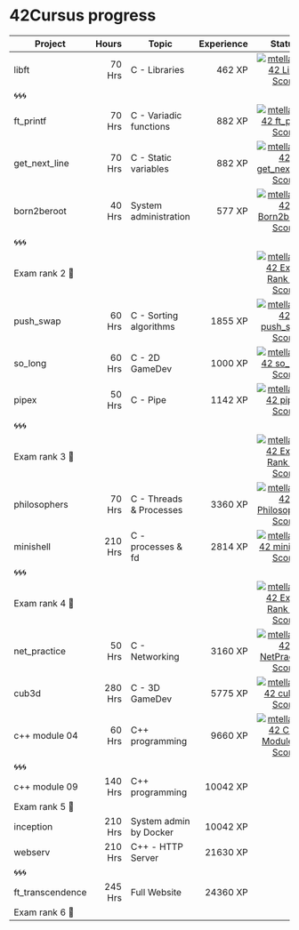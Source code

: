 # 42Cursus progress


| Project          | Hours    | Topic                     | Experience | Status |
| ---------------- |---------:| ------------------------- | ---------: | :----: |
| libft            | 70 Hrs   | C - Libraries             | 462 XP     |[![mtellami's 42 Libft Score](https://badge42.vercel.app/api/v2/cla524xep00060fjuwvb98esz/project/2822076)](https://github.com/JaeSeoKim/badge42)   |
| 🌀🌀🌀           |          |                           |            |        |
| ft_printf        | 70 Hrs   | C - Variadic functions    | 882 XP     |[![mtellami's 42 ft_printf Score](https://badge42.vercel.app/api/v2/cla524xep00060fjuwvb98esz/project/2838568)](https://github.com/JaeSeoKim/badge42)   |
| get_next_line    | 70 Hrs   | C - Static variables      | 882 XP     |[![mtellami's 42 get_next_line Score](https://badge42.vercel.app/api/v2/cla524xep00060fjuwvb98esz/project/2839261)](https://github.com/JaeSeoKim/badge42)   |
| born2beroot      | 40 Hrs   | System administration     | 577 XP     |[![mtellami's 42 Born2beroot Score](https://badge42.vercel.app/api/v2/cla524xep00060fjuwvb98esz/project/2846677)](https://github.com/JaeSeoKim/badge42)   |
| 🌀🌀🌀           |          |                           |            |        |
| Exam rank 2  🚩  |          |                           |            |[![mtellami's 42 Exam Rank 02 Score](https://badge42.vercel.app/api/v2/cla524xep00060fjuwvb98esz/project/2861781)](https://github.com/JaeSeoKim/badge42)   |
| push_swap        | 60 Hrs   | C - Sorting algorithms    | 1855 XP    |[![mtellami's 42 push_swap Score](https://badge42.vercel.app/api/v2/cla524xep00060fjuwvb98esz/project/2864256)](https://github.com/JaeSeoKim/badge42)   |
| so_long          | 60 Hrs   | C - 2D GameDev            | 1000 XP    |[![mtellami's 42 so_long Score](https://badge42.vercel.app/api/v2/cla524xep00060fjuwvb98esz/project/2879615)](https://github.com/JaeSeoKim/badge42)|
| pipex            | 50 Hrs   | C - Pipe                  | 1142 XP    |[![mtellami's 42 pipex Score](https://badge42.vercel.app/api/v2/cla524xep00060fjuwvb98esz/project/2893970)](https://github.com/JaeSeoKim/badge42)|
| 🌀🌀🌀           |          |                           |            |        |
| Exam rank 3  🚩  |          |                           |            |[![mtellami's 42 Exam Rank 03 Score](https://badge42.vercel.app/api/v2/cla524xep00060fjuwvb98esz/project/2904710)](https://github.com/JaeSeoKim/badge42)|
| philosophers     | 70 Hrs   | C - Threads & Processes   | 3360 XP    |[![mtellami's 42 Philosophers Score](https://badge42.vercel.app/api/v2/cla524xep00060fjuwvb98esz/project/2905636)](https://github.com/JaeSeoKim/badge42)|
| minishell        | 210 Hrs  | C - processes & fd        | 2814 XP    |[![mtellami's 42 minishell Score](https://badge42.vercel.app/api/v2/cla524xep00060fjuwvb98esz/project/2932680)](https://github.com/JaeSeoKim/badge42)|
| 🌀🌀🌀           |          |                           |            |        |
| Exam rank 4  🚩  |          |                           |            |[![mtellami's 42 Exam Rank 04 Score](https://badge42.vercel.app/api/v2/cla524xep00060fjuwvb98esz/project/2965028)](https://github.com/JaeSeoKim/badge42)|
| net_practice     | 50 Hrs   | C - Networking            | 3160 XP    |[![mtellami's 42 NetPractice Score](https://badge42.vercel.app/api/v2/cla524xep00060fjuwvb98esz/project/2965029)](https://github.com/JaeSeoKim/badge42)|
| cub3d            | 280 Hrs  | C - 3D GameDev            | 5775 XP    |[![mtellami's 42 cub3d Score](https://badge42.vercel.app/api/v2/cla524xep00060fjuwvb98esz/project/2979821)](https://github.com/JaeSeoKim/badge42)|
| c++ module 04    | 60 Hrs   | C++ programming           | 9660 XP    |[![mtellami's 42 CPP Module 04 Score](https://badge42.vercel.app/api/v2/cla524xep00060fjuwvb98esz/project/3057249)](https://github.com/JaeSeoKim/badge42)|
| 🌀🌀🌀           |          |                           |            |        |
| c++ module 09    | 140 Hrs  | C++ programming           | 10042 XP   |        |
| Exam rank 5  🚩  |          |                           |            |        |
| inception        | 210 Hrs  | System admin by Docker    | 10042 XP   |        |
| webserv          | 210 Hrs  | C++ - HTTP Server         | 21630 XP   |        |
| 🌀🌀🌀           |          |                           |            |        |
| ft_transcendence | 245 Hrs  | Full Website              | 24360 XP   |        |
| Exam rank 6  🚩  |          |                           |            |        |
